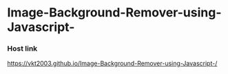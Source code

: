 # Image-Background-Remover-using-Javascript-

### Host link
https://vkt2003.github.io/Image-Background-Remover-using-Javascript-/
